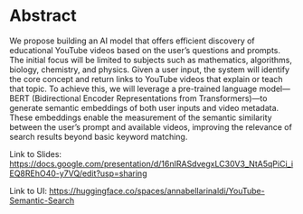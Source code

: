 # Abstract

We propose building an AI model that offers efficient discovery of educational YouTube videos based on the user’s questions and prompts. The initial focus will be limited to subjects such as mathematics, algorithms, biology, chemistry, and physics. Given a user input, the system will identify the core concept and return links to YouTube videos that explain or teach that topic.
	To achieve this, we will leverage a pre-trained language model—BERT (Bidirectional Encoder Representations from Transformers)—to generate semantic embeddings of both user inputs and video metadata. These embeddings enable the measurement of the semantic similarity between the user’s prompt and available videos, improving the relevance of search results beyond basic keyword matching.

Link to Slides: https://docs.google.com/presentation/d/16nIRASdvegxLC30V3_NtA5qPiCi_iEQ8REhO40-y7VQ/edit?usp=sharing

Link to UI: https://huggingface.co/spaces/annabellarinaldi/YouTube-Semantic-Search

